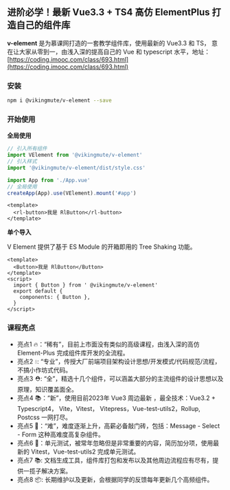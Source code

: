 ## 进阶必学！最新 Vue3.3 + TS4 高仿 ElementPlus 打造自己的组件库

**v-element** 是为慕课网打造的一套教学组件库，使用最新的 Vue3.3 和 TS， 意在让大家从零到一，由浅入深的提高自己的 Vue 和 typescript 水平，地址： [https://coding.imooc.com/class/693.html](https://coding.imooc.com/class/693.html)

### 安装


```bash
npm i @vikingmute/v-element --save
```

### 开始使用

**全局使用**


```js
// 引入所有组件
import VElement from '@vikingmute/v-element'
// 引入样式
import '@vikingmute/v-element/dist/style.css'

import App from './App.vue'
// 全局使用
createApp(App).use(VElement).mount('#app')
```

```vue
<template>
  <rl-button>我是 RlButton</rl-button>
</template>
```

**单个导入**

V Element 提供了基于 ES Module 的开箱即用的 Tree Shaking 功能。


```vue
<template>
  <Button>我是 RlButton</Button>
</template>
<script>
  import { Button } from ' @vikingmute/v-element'
  export default {
    components: { Button },
  }
</script>
```

### 课程亮点

* 亮点1 🔥：“稀有”，目前上市面没有类似的高级课程，由浅入深的高仿 Element-Plus 完成组件库开发的全流程。
* 亮点2 💧: “专业”，传授大厂前端项目架构设计思想/开发模式/代码规范/流程，不搞小作坊式代码。
* 亮点3 ⛑️: “全”，精选十几个组件，可以涵盖大部分的主流组件的设计思想以及原理，知识覆盖面全。
* 亮点4 📚：“新”，使用目前2023年 Vue3 周边最新 ，最全技术：Vue3.2 + Typescript4， Vite，Vitest， Vitepress，Vue-test-utils2，Rollup, Postcss 一网打尽。
* 亮点5 🎉：“难”，难度逐渐上升，高薪必备敲门砖，包括：Message - Select - Form 这种高难度高复杂组件。
* 亮点6 🌹：单元测试，被常年忽略但是非常重要的内容，简历加分项，使用最新的 Vitest，Vue-test-utils2 完成单元测试。
* 亮点7 📚:  文档生成工具，组件库打包和发布以及其他周边流程应有尽有，提供一揽子解决方案。
* 亮点8 📦: 长期维护以及更新，会根据同学的反馈每年更新几个高频组件。
